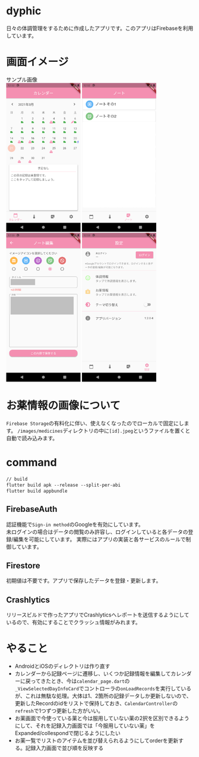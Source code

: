 # dyphic
日々の体調管理をするために作成したアプリです。このアプリはFirebaseを利用しています。  

# 画面イメージ
サンプル画像  
<img src="images/01_calendar.png" width="200" />
<img src="images/02_note.png" width="200" />
<img src="images/03_note_edit.png" width="200" />
<img src="images/04_setting.png" width="200" />  

# お薬情報の画像について
`Firebase Storage`の有料化に伴い、使えなくなったのでローカルで固定にします。
`/images/medicines`ディレクトリの中に`[id].jpeg`というファイルを置くと自動で読み込みます。

# command
```
// build
flutter build apk --release --split-per-abi
flutter build appbundle
```

## FirebaseAuth
認証機能で`Sign-in method`のGoogleを有効にしています。  
未ログインの場合はデータの閲覧のみ許容し、ログインしていると各データの登録/編集を可能にしています。
実際にはアプリの実装と各サービスのルールで制御しています。

## Firestore
初期値は不要です。アプリで保存したデータを登録・更新します。  

## Crashlytics
リリースビルドで作ったアプリでCrashlyticsへレポートを送信するようにしているので、有効にすることでクラッシュ情報がみれます。

# やること
- AndroidとiOSのディレクトリは作り直す
- カレンダーから記録ページに遷移し、いくつか記録情報を編集してカレンダーに戻ってきたとき、今は`calendar_page.dart`の`_ViewSelectedDayInfoCard`でコントローラの`onLoadRecords`を実行しているが、これは無駄な処理。大体は1、2箇所の記録データしか更新しないので、更新したRecordのidをリストで保持しておき、`CalendarController`の`refresh`で1つずつ更新した方がいい。
- お薬画面で今使っている薬と今は服用していない薬の2択を区別できるようにして、それを記録入力画面では「今服用していない薬」をExpanded/collespondで閉じるようにしたい
- お薬一覧でリストのアイテムを並び替えられるようにしてorderを更新する。記録入力画面で並び順を反映する